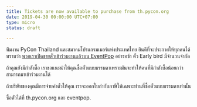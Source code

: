 ```yaml
---
title: Tickets are now available to purchase from th.pycon.org
date: 2019-04-30 00:00:00 UTC+07:00
type: micro
status: draft

---
```

ทีมงาน PyCon Thailand และสมาคมโปรแกรมเมอร์แห่งประเทศไทย ยินดีที่จะประกาศให้ทุกคนได้ทราบว่า [พวกเราเปิดขายตั๋วเข้าร่วมงานแล้วบน EventPop](https://www.eventpop.me/e/3271-https-www-eventpop-me-e-3271)
อย่ารอช้า ตั๋ว Early bird มีจำนวนจำกัด

ถ้าคุณยังมีกำลังซื้อ เราขอแนะนำให้คุณซื้อตั๋วแบบธรรมดาเพราะมันจะทำให้คนที่มีกำลังซื้อน้อยกว่าสามารถมาเข้าร่วมงานได้

ถ้าบริษัทของคุณมีการจ่ายค่าตั๋วให้คุณ เราจะออกใบกำกับภาษีให้เฉพาะท่านที่ซื้อตั๋วแบบธรรมดาเท่านั้น

ซื้อตั๋วได้ที่ th.pycon.org และ eventpop.


